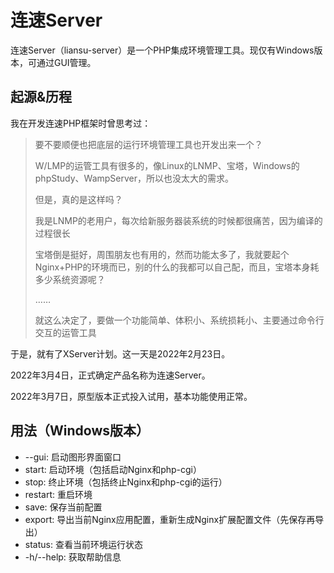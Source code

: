 # 连速Server

连速Server（liansu-server）是一个PHP集成环境管理工具。现仅有Windows版本，可通过GUI管理。

## 起源&历程

我在开发连速PHP框架时曾思考过：

> 要不要顺便也把底层的运行环境管理工具也开发出来一个？
>
> W/LMP的运管工具有很多的，像Linux的LNMP、宝塔，Windows的phpStudy、WampServer，所以也没太大的需求。
>
> 但是，真的是这样吗？
> 
> 我是LNMP的老用户，每次给新服务器装系统的时候都很痛苦，因为编译的过程很长
>
> 宝塔倒是挺好，周围朋友也有用的，然而功能太多了，我就要起个Nginx+PHP的环境而已，别的什么的我都可以自己配，而且，宝塔本身耗多少系统资源呢？
>
> ……
>
> 就这么决定了，要做一个功能简单、体积小、系统损耗小、主要通过命令行交互的运管工具

于是，就有了XServer计划。这一天是2022年2月23日。

2022年3月4日，正式确定产品名称为连速Server。

2022年3月7日，原型版本正式投入试用，基本功能使用正常。

## 用法（Windows版本）

* --gui: 启动图形界面窗口
* start: 启动环境（包括启动Nginx和php-cgi）
* stop: 终止环境（包括终止Nginx和php-cgi的运行）
* restart: 重启环境
* save: 保存当前配置
* export: 导出当前Nginx应用配置，重新生成Nginx扩展配置文件（先保存再导出）
* status: 查看当前环境运行状态
* -h/--help: 获取帮助信息